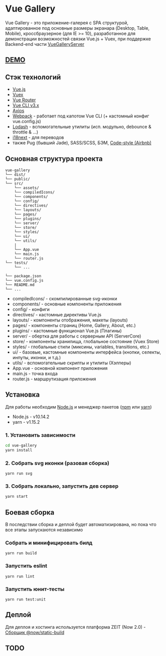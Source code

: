 # Vue Gallery

Vue Gallery - это приложение-галерея с SPA структурой, адаптированное под основные размеры экранара (Desktop, Table, Mobile), кроссбраузерное (для IE >= 10), разработанное для демонстрации возможностей связки Vue.js + Vuex, при поддержке Backend-end части [VueGalleryServer](https://github.com/Lavrend/vue-gallery-server)

## [DEMO](https://vue-gallery.now.sh/)

## Стэк технологий

* [Vue.js](https://ru.vuejs.org/)
* [Vuex](https://vuex.vuejs.org/ru/)
* [Vue Router](https://router.vuejs.org/ru/)
* [Vue CLI v3.x](https://cli.vuejs.org/ru/)
* [Axios](https://github.com/axios/axios)
* [Webpack](https://webpack.js.org/) - работает под капотом Vue CLI (+ кастомный конфиг vue.config.js)
* [Lodash](https://lodash.com/) - вспомогательные утилиты (исп. модульно, debounce & throttle & ...)
* [i18next](https://www.i18next.com/) - для переводов
* также Pug (бывший  Jade), SASS/SCSS, БЭМ, [Code-style (Airbnb)](https://github.com/Lavrend/javascript-airbnb)

## Основная структура проекта
```
vue-gallery
└── dist/
└── public/
└── src/
    └── assets/
    └── compiledIcons/
    └── components/
    └── config/
    └── directives/
    └── layouts/
    └── pages/
    └── plugins/
    └── server/
    └── store/
    └── styles/
    └── ui/
    └── utils/
    |
    └── App.vue
    └── main.js
    └── router.js
└── tests/
    └── ...

└── package.json
└── vue.config.js
└── README.md
└── ...
```

* compiledIcons/ - скомпилированные svg-иконки
* components/ - основные компоненты приложения
* config/ - конфиги
* directives/ - кастомные директивы Vue.js
* layouts/ - компоненты отображения, макеты (layouts)
* pages/ - компоненты страниц (Home, Gallery, About, etc.)
* plugins/ - кастомные функционал Vue.js (Плагины)
* server/ - обертка для работы с серверным API (ServerCore)
* store/ - компоненты хранилища, глобальное состояние (Vuex Store)
* styles/ - глобальные стили (миксины, variables, transitions, etc.)
* ui/ - базовые, кастомные компоненты интерфейса (кнопки, селекты, инпуты, иконки, и т.д.)
* utils/ - вспомогательные скрипты и утилиты (Хэлперы)
* App.vue - основной компонент приложения
* main.js - точка входа
* router.js - маршрутизация приложения

## Установка

Для работы необходим [Node.js](https://nodejs.org/) и менеджер пакетов ([npm](https://www.npmjs.com/) или [yarn](https://yarnpkg.com/))

* Node.js - v10.14.2
* yarn - v1.15.2

### 1. Установить зависимости

```sh
cd vue-gallery
yarn install
```

### 2. Собрать svg иконки (разовая сборка)
```
yarn run svg
```

### 3. Собрать локально, запустить дев сервер

```sh
yarn start
```

## Боевая сборка

В последствии сборка и деплой будет автоматизирована, но пока что все этапы запускаются независимо

### Собрать и минифицировать билд
```
yarn run build
```

### Запустить eslint
```
yarn run lint
```

### Запустить юнит-тесты
```
yarn run test:unit
```

## Деплой

Для деплоя и хостинга используется платформа ZEIT (Now 2.0) - [Cборщик @now/static-build](https://zeit.co/docs/v2/deployments/official-builders/static-build-now-static-build/)

## TODO
